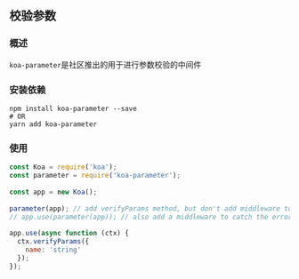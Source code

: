 ## 校验参数

### 概述

`koa-parameter`是社区推出的用于进行参数校验的中间件

### 安装依赖

```shell
npm install koa-parameter --save
# OR
yarn add koa-parameter
```

### 使用

```js
const Koa = require('koa');
const parameter = require('koa-parameter');
 
const app = new Koa();
 
parameter(app); // add verifyParams method, but don't add middleware to catch the error
// app.use(parameter(app)); // also add a middleware to catch the error.
 
app.use(async function (ctx) {
  ctx.verifyParams({
    name: 'string'
  });
});
```
